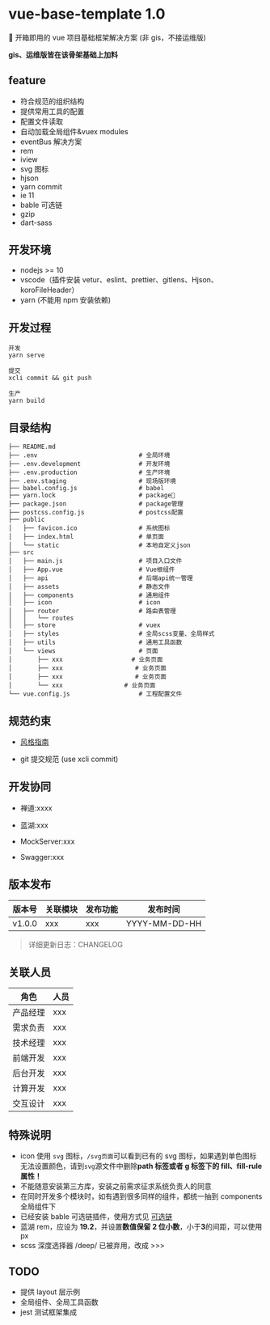 # vue-base-template 1.0

🚀 开箱即用的 vue 项目基础框架解决方案 (非 gis，不接运维版)

**gis、运维版皆在该骨架基础上加料**

## feature

- 符合规范的组织结构
- 提供常用工具的配置
- 配置文件读取
- 自动加载全局组件&vuex modules
- eventBus 解决方案
- rem
- iview
- svg 图标
- hjson
- yarn commit
- ie 11
- bable 可选链
- gzip
- dart-sass

## 开发环境

- nodejs >= 10
- vscode（插件安装 vetur、eslint、prettier、gitlens、Hjson、koroFileHeader）
- yarn (不能用 npm 安装依赖)

## 开发过程

```
开发
yarn serve

提交
xcli commit && git push

生产
yarn build
```

## 目录结构

```
├── README.md
├── .env                            # 全局环境
├── .env.development                # 开发环境
├── .env.production                 # 生产环境
├── .env.staging                    # 现场版环境
├── babel.config.js                 # babel
├── yarn.lock                       # package🔐
├── package.json                    # package管理
├── postcss.config.js               # postcss配置
├── public
│   ├── favicon.ico                 # 系统图标
│   ├── index.html                  # 单页面
│   └── static                      # 本地自定义json
├── src
│   ├── main.js                     # 项目入口文件
│   ├── App.vue                     # Vue根组件
│   ├── api                         # 后端api统一管理
│   ├── assets                      # 静态文件
│   ├── components                  # 通用组件
│   ├── icon                        # icon
│   ├── router                      # 路由表管理
│   │   └── routes
│   ├── store                       # vuex
│   ├── styles                      # 全局scss变量、全局样式
│   ├── utils                       # 通用工具函数
│   └── views                       # 页面
│       ├── xxx                   # 业务页面
│       ├── xxx                    # 业务页面
│       ├── xxx                    # 业务页面
│       └── xxx                 # 业务页面
└── vue.config.js                   # 工程配置文件
```

## 规范约束

- [风格指南](http://elb-791125809.cn-northwest-1.elb.amazonaws.com.cn:5335/xdata/xdata-FE/awesome/-/issues/10)

- git 提交规范 (use xcli commit)

## 开发协同

- 禅道:xxxx

- 蓝湖:xxx

- MockServer:xxx

- Swagger:xxx

## 版本发布

| 版本号 | 关联模块 | 发布功能 | 发布时间      |
| ------ | -------- | -------- | ------------- |
| v1.0.0 | xxx      | xxx      | YYYY-MM-DD-HH |

> 详细更新日志：CHANGELOG

## 关联人员

| 角色     | 人员 |
| -------- | ---- |
| 产品经理 | xxx  |
| 需求负责 | xxx  |
| 技术经理 | xxx  |
| 前端开发 | xxx  |
| 后台开发 | xxx  |
| 计算开发 | xxx  |
| 交互设计 | xxx  |

## 特殊说明

- icon 使用 `svg` 图标，`/svg页面`可以看到已有的 svg 图标，如果遇到单色图标无法设置颜色，请到`svg`源文件中删除**path 标签或者 g 标签下的 fill、fill-rule 属性！**
- 不能随意安装第三方库，安装之前需求征求系统负责人的同意
- 在同时开发多个模块时，如有遇到很多同样的组件，都统一抽到 components 全局组件下
- 已经安装 bable 可选链插件，使用方式见 [可选链](https://babeljs.io/docs/en/babel-plugin-proposal-optional-chaining)
- 蓝湖 rem，应设为 **19.2**，并设置**数值保留 2 位小数**，小于**3**的间距，可以使用 px
- scss 深度选择器 /deep/ 已被弃用，改成 >>>

## TODO

- 提供 layout 层示例
- 全局组件、全局工具函数
- jest 测试框架集成
